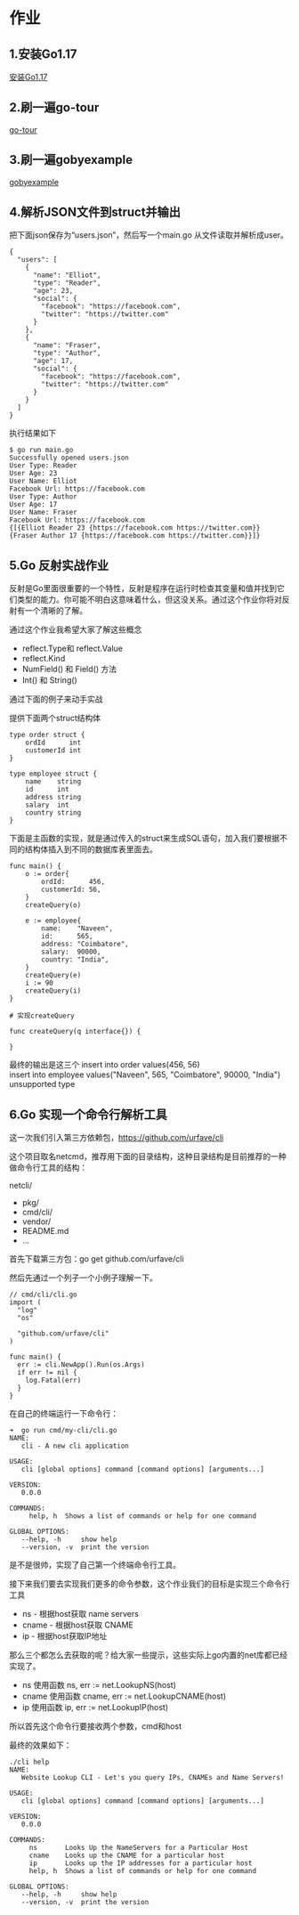 
# 作业

## 1.安装Go1.17

[安装Go1.17](https://golang.org/doc/install)

## 2.刷一遍go-tour

[go-tour](https://tour.go-zh.org/welcome/1)

## 3.刷一遍gobyexample

[gobyexample](https://gobyexample-cn.github.io/)

## 4.解析JSON文件到struct并输出

把下面json保存为“users.json”，然后写一个main.go 从文件读取并解析成user。
```
{
  "users": [
    {
      "name": "Elliot",
      "type": "Reader",
      "age": 23,
      "social": {
        "facebook": "https://facebook.com",
        "twitter": "https://twitter.com"
      }
    },
    {
      "name": "Fraser",
      "type": "Author",
      "age": 17,
      "social": {
        "facebook": "https://facebook.com",
        "twitter": "https://twitter.com"
      }
    }
  ]
}
```

执行结果如下

```
$ go run main.go
Successfully opened users.json
User Type: Reader
User Age: 23
User Name: Elliot
Facebook Url: https://facebook.com
User Type: Author
User Age: 17
User Name: Fraser
Facebook Url: https://facebook.com
{[{Elliot Reader 23 {https://facebook.com https://twitter.com}} {Fraser Author 17 {https://facebook.com https://twitter.com}}]}
```

## 5.Go 反射实战作业

反射是Go里面很重要的一个特性，反射是程序在运行时检查其变量和值并找到它们类型的能力。你可能不明白这意味着什么，但这没关系。通过这个作业你将对反射有一个清晰的了解。

通过这个作业我希望大家了解这些概念
- reflect.Type和 reflect.Value
- reflect.Kind
- NumField() 和 Field() 方法
- Int() 和 String() 

通过下面的例子来动手实战

提供下面两个struct结构体
```
type order struct {  
    ordId      int
    customerId int
}

type employee struct {  
    name    string
    id      int
    address string
    salary  int
    country string
}
```

下面是主函数的实现，就是通过传入的struct来生成SQL语句，加入我们要根据不同的结构体插入到不同的数据库表里面去。

```
func main() {  
    o := order{
        ordId:      456,
        customerId: 56,
    }
    createQuery(o)

    e := employee{
        name:    "Naveen",
        id:      565,
        address: "Coimbatore",
        salary:  90000,
        country: "India",
    }
    createQuery(e)
    i := 90
    createQuery(i)
}

# 实现createQuery

func createQuery(q interface{}) { 

}
```

最终的输出是这三个
insert into order values(456, 56)  
insert into employee values("Naveen", 565, "Coimbatore", 90000, "India")  
unsupported type

## 6.Go 实现一个命令行解析工具

这一次我们引入第三方依赖包，https://github.com/urfave/cli

这个项目取名netcmd，推荐用下面的目录结构，这种目录结构是目前推荐的一种做命令行工具的结构：

netcli/
- pkg/
- cmd/cli/
- vendor/
- README.md
- ...

首先下载第三方包：go get github.com/urfave/cli

然后先通过一个列子一个小例子理解一下。
```
// cmd/cli/cli.go
import (
  "log"
  "os"

  "github.com/urfave/cli"
)

func main() {
  err := cli.NewApp().Run(os.Args)
  if err != nil {
    log.Fatal(err)
  }
}
```

在自己的终端运行一下命令行：

```
➜  go run cmd/my-cli/cli.go
NAME:
   cli - A new cli application

USAGE:
   cli [global options] command [command options] [arguments...]

VERSION:
   0.0.0

COMMANDS:
     help, h  Shows a list of commands or help for one command

GLOBAL OPTIONS:
   --help, -h     show help
   --version, -v  print the version
```

是不是很帅，实现了自己第一个终端命令行工具。

接下来我们要去实现我们更多的命令参数，这个作业我们的目标是实现三个命令行工具

- ns - 根据host获取 name servers
- cname - 根据host获取 CNAME
- ip - 根据host获取IP地址

那么三个都怎么去获取的呢？给大家一些提示，这些实际上go内置的net库都已经实现了。

- ns 使用函数 ns, err := net.LookupNS(host)
- cname 使用函数 cname, err := net.LookupCNAME(host)
- ip 使用函数         ip, err := net.LookupIP(host)

所以首先这个命令行要接收两个参数，cmd和host


最终的效果如下：

```
./cli help
NAME:
   Website Lookup CLI - Let's you query IPs, CNAMEs and Name Servers!

USAGE:
   cli [global options] command [command options] [arguments...]

VERSION:
   0.0.0

COMMANDS:
     ns       Looks Up the NameServers for a Particular Host
     cname    Looks up the CNAME for a particular host
     ip       Looks up the IP addresses for a particular host
     help, h  Shows a list of commands or help for one command

GLOBAL OPTIONS:
   --help, -h     show help
   --version, -v  print the version
```